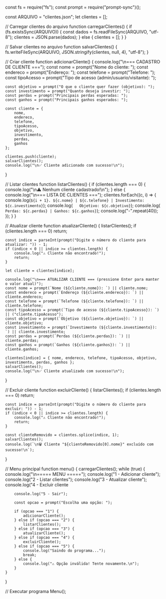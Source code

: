 const fs = require("fs");
const prompt = require("prompt-sync")();

const ARQUIVO = "clientes.json";
let clientes = [];

// Carregar clientes do arquivo
function carregarClientes() {
    if (fs.existsSync(ARQUIVO)) {
        const dados = fs.readFileSync(ARQUIVO, "utf-8");
        clientes = JSON.parse(dados);
    } else {
        clientes = [];
    }
}

// Salvar clientes no arquivo
function salvarClientes() {
    fs.writeFileSync(ARQUIVO, JSON.stringify(clientes, null, 4), "utf-8");
}

// Criar cliente
function adicionarCliente() {
    console.log("\n=== CADASTRO DE CLIENTE ===");
    const nome = prompt("Nome do cliente: ");
    const endereco = prompt("Endereço: ");
    const telefone = prompt("Telefone: ");
    const tipoAcesso = prompt("Tipo de acesso (admin/usuario/visitante): ");

    const objetivo = prompt("O que o cliente quer fazer (objetivo): ");
    const investimento = prompt("Quanto deseja investir: ");
    const perdas = prompt("Principais perdas esperadas: ");
    const ganhos = prompt("Principais ganhos esperados: ");

    const cliente = {
        nome,
        endereco,
        telefone,
        tipoAcesso,
        objetivo,
        investimento,
        perdas,
        ganhos
    };

    clientes.push(cliente);
    salvarClientes();
    console.log("\n✅ Cliente adicionado com sucesso!\n");
}

// Listar clientes
function listarClientes() {
    if (clientes.length === 0) {
        console.log("\n⚠ Nenhum cliente cadastrado!\n");
    } else {
        console.log("\n=== LISTA DE CLIENTES ===");
        clientes.forEach((c, i) => {
            console.log(`${i + 1}. ${c.nome} | ${c.telefone} | Investimento: ${c.investimento}`);
            console.log(`   Objetivo: ${c.objetivo}`);
            console.log(`   Perdas: ${c.perdas} | Ganhos: ${c.ganhos}`);
            console.log("-".repeat(40));
        });
    }
}

// Atualizar cliente
function atualizarCliente() {
    listarClientes();
    if (clientes.length === 0) return;

    const indice = parseInt(prompt("Digite o número do cliente para atualizar: ")) - 1;
    if (indice < 0 || indice >= clientes.length) {
        console.log("⚠ Cliente não encontrado!");
        return;
    }

    let cliente = clientes[indice];

    console.log("\n=== ATUALIZAR CLIENTE === (pressione Enter para manter o valor atual)");
    const nome = prompt(`Nome (${cliente.nome}): `) || cliente.nome;
    const endereco = prompt(`Endereço (${cliente.endereco}): `) || cliente.endereco;
    const telefone = prompt(`Telefone (${cliente.telefone}): `) || cliente.telefone;
    const tipoAcesso = prompt(`Tipo de acesso (${cliente.tipoAcesso}): `) || ("cliente.tipoAcesso");
    const objetivo = prompt(`Objetivo (${cliente.objetivo}): `) || cliente.objetivo;
    const investimento = prompt(`Investimento (${cliente.investimento}): `) || cliente.investimento;
    const perdas = prompt(`Perdas (${cliente.perdas}): `) || cliente.perdas;
    const ganhos = prompt(`Ganhos (${cliente.ganhos}): `) || cliente.ganhos;

    clientes[indice] = { nome, endereco, telefone, tipoAcesso, objetivo, investimento, perdas, ganhos };
    salvarClientes();
    console.log("\n✅ Cliente atualizado com sucesso!\n");
}

// Excluir cliente
function excluirCliente() {
    listarClientes();
    if (clientes.length === 0) return;

    const indice = parseInt(prompt("Digite o número do cliente para excluir: ")) - 1;
    if (indice < 0 || indice >= clientes.length) {
        console.log("⚠ Cliente não encontrado!");
        return;
    }

    const clienteRemovido = clientes.splice(indice, 1);
    salvarClientes();
    console.log(`\n🗑 Cliente "${clienteRemovido[0].nome}" excluído com sucesso!\n`);
}

// Menu principal
function menu() {
    carregarClientes();
    while (true) {
        console.log("\n===== MENU =====");
        console.log("1 - Adicionar cliente");
        console.log("2 - Listar clientes");
        console.log("3 - Atualizar cliente");
        console.log("4 - Excluir cliente

        console.log("5 - Sair");

        const opcao = prompt("Escolha uma opção: ");

        if (opcao === "1") {
            adicionarCliente();
        } else if (opcao === "2") {
            listarClientes();
        } else if (opcao === "3") {
            atualizarCliente();
        } else if (opcao === "4") {
            excluirCliente();
        } else if (opcao === "5") {
            console.log("Saindo do programa...");
            break;
        } else {
            console.log("⚠ Opção inválida! Tente novamente.\n");
        }
    }
}

// Executar programa
Menu();
